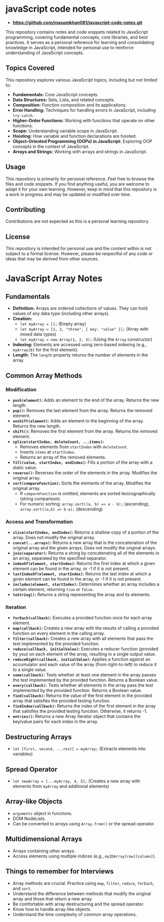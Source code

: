 
# javaScript code notes

*   **https://github.com/masumkhan081/javascript-code-notes.git**

This repository contains notes and code snippets related to JavaScript programming, covering fundamental concepts, core libraries, and best practices. It serves as a personal reference for learning and consolidating knowledge in JavaScript, intended for personal use to reinforce understanding of JavaScript concepts.

## Topics Covered

This repository explores various JavaScript topics, including but not limited to:

*   **Fundamentals:** Core JavaScript concepts.
*   **Data Structures:** Sets, Lists, and related concepts.
*   **Composition:** Function composition and its applications.
*   **Error Handling:** Techniques for handling errors in JavaScript, including `try-catch`.
*   **Higher-Order Functions:** Working with functions that operate on other functions.
*   **Scope:** Understanding variable scope in JavaScript.
*   **Hoisting:** How variable and function declarations are hoisted.
*   **Object-Oriented Programming (OOPs) in JavaScript:** Exploring OOP concepts in the context of JavaScript.
*   **Arrays and Strings:** Working with arrays and strings in JavaScript.

## Usage

This repository is primarily for personal reference.  Feel free to browse the files and code snippets.  If you find anything useful, you are welcome to adapt it for your own learning. However, keep in mind that this repository is a work in progress and may be updated or modified over time.

## Contributing

Contributions are not expected as this is a personal learning repository.

## License

This repository is intended for personal use and the content within is not subject to a formal license.  However, please be respectful of any code or ideas that may be derived from other sources.


# JavaScript Array Notes

## Fundamentals

* **Definition:** Arrays are ordered collections of values. They can hold values of any data type (including other arrays).
* **Creation:**
    * `let myArray = [];` (Empty array)
    * `let myArray = [1, 2, "three", { key: "value" }];` (Array with mixed data types)
    * `let myArray = new Array(1, 2, 3);` (Using the `Array` constructor)
* **Indexing:** Elements are accessed using zero-based indexing (e.g., `myArray[0]` for the first element).
* **Length:** The `length` property returns the number of elements in the array.

## Common Array Methods

### Modification

* **`push(element)`:** Adds an element to the end of the array. Returns the new length.
* **`pop()`:** Removes the last element from the array. Returns the removed element.
* **`unshift(element)`:** Adds an element to the beginning of the array. Returns the new length.
* **`shift()`:** Removes the first element from the array. Returns the removed element.
* **`splice(startIndex, deleteCount, ...items)`:**
    * Removes elements from `startIndex` with `deleteCount`.
    * Inserts `items` at `startIndex`.
    * Returns an array of the removed elements.
* **`fill(value, startIndex, endIndex)`:** Fills a portion of the array with a static value.
* **`reverse()`:** Reverses the order of the elements in the array. Modifies the original array.
* **`sort(compareFunction)`:** Sorts the elements of the array. Modifies the original array.
    * If `compareFunction` is omitted, elements are sorted lexicographically (string comparison).
    * For numeric sorting: `array.sort((a, b) => a - b);` (ascending), `array.sort((a,b) => b-a);` (descending)

### Access and Transformation

* **`slice(startIndex, endIndex)`:** Returns a shallow copy of a portion of the array. Does not modify the original array.
* **`concat(...arrays)`:** Returns a new array that is the concatenation of the original array and the given arrays. Does not modify the original arrays.
* **`join(separator)`:** Returns a string by concatenating all of the elements in an array, separated by the specified separator.
* **`indexOf(element, startIndex)`:** Returns the first index at which a given element can be found in the array, or -1 if it is not present.
* **`lastIndexOf(element, startIndex)`:** Returns the last index at which a given element can be found in the array, or -1 if it is not present.
* **`includes(element, startIndex)`:** Determines whether an array includes a certain element, returning `true` or `false`.
* **`toString()`:** Returns a string representing the array and its elements.

### Iteration

* **`forEach(callback)`:** Executes a provided function once for each array element.
* **`map(callback)`:** Creates a new array with the results of calling a provided function on every element in the calling array.
* **`filter(callback)`:** Creates a new array with all elements that pass the test implemented by the provided function.
* **`reduce(callback, initialValue)`:** Executes a reducer function (provided by you) on each element of the array, resulting in a single output value.
* **`reduceRight(callback, initialValue)`:** Applies a function against an accumulator and each value of the array (from right-to-left) to reduce it to a single value.
* **`some(callback)`:** Tests whether at least one element in the array passes the test implemented by the provided function. Returns a Boolean value.
* **`every(callback)`:** Tests whether all elements in the array pass the test implemented by the provided function. Returns a Boolean value.
* **`find(callback)`:** Returns the value of the first element in the provided array that satisfies the provided testing function.
* **`findIndex(callback)`:** Returns the index of the first element in the array that satisfies the provided testing function. Otherwise, it returns -1.
* **`entries()`:** Returns a new Array Iterator object that contains the key/value pairs for each index in the array.

## Destructuring Arrays

* `let [first, second, ...rest] = myArray;` (Extracts elements into variables)

## Spread Operator

* `let newArray = [...myArray, 4, 5];` (Creates a new array with elements from `myArray` and additional elements)

## Array-like Objects

* `arguments` object in functions.
* DOM NodeLists.
* Can be converted to arrays using `Array.from()` or the spread operator.

## Multidimensional Arrays

* Arrays containing other arrays.
* Access elements using multiple indices (e.g., `my2DArray[row][column]`).

## Things to remember for Interviews

* Array methods are crucial. Practice using `map`, `filter`, `reduce`, `forEach`, and `sort`.
* Understand the difference between methods that modify the original array and those that return a new array.
* Be comfortable with array destructuring and the spread operator.
* Know how to handle array-like objects.
* Understand the time complexity of common array operations.
